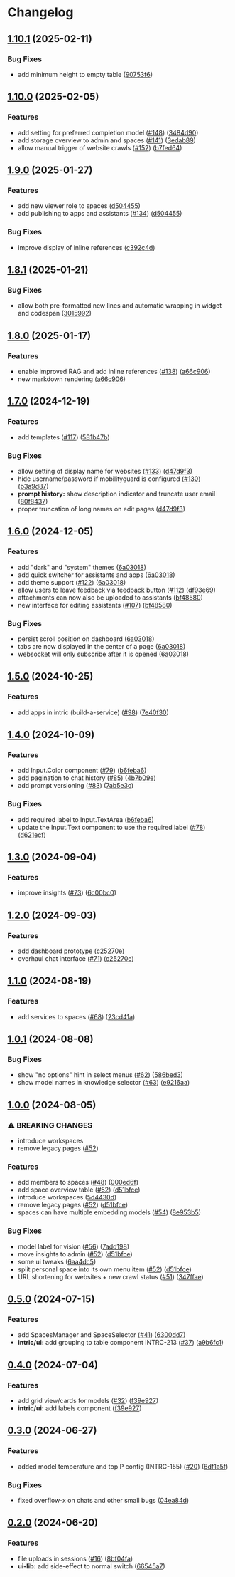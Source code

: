 # Changelog

## [1.10.1](https://github.com/inooLabs/intric-frontend/compare/intric/ui@v1.10.0...intric/ui@v1.10.1) (2025-02-11)


### Bug Fixes

* add minimum height to empty table ([90753f6](https://github.com/inooLabs/intric-frontend/commit/90753f638e87ae27c81db5b7ada66244c24597cb))

## [1.10.0](https://github.com/inooLabs/intric-frontend/compare/intric/ui@v1.9.0...intric/ui@v1.10.0) (2025-02-05)


### Features

* add setting for preferred completion model ([#148](https://github.com/inooLabs/intric-frontend/issues/148)) ([3484d90](https://github.com/inooLabs/intric-frontend/commit/3484d9015b893f1acabd25e63b9f60ba0ef752c0))
* add storage overview to admin and spaces ([#141](https://github.com/inooLabs/intric-frontend/issues/141)) ([3edab89](https://github.com/inooLabs/intric-frontend/commit/3edab89048370772186582553a74da227690eba5))
* allow manual trigger of website crawls ([#152](https://github.com/inooLabs/intric-frontend/issues/152)) ([b7fed64](https://github.com/inooLabs/intric-frontend/commit/b7fed64318e638fbf9e68b7475fd2323a5e3f669))

## [1.9.0](https://github.com/inooLabs/intric-frontend/compare/intric/ui@v1.8.1...intric/ui@v1.9.0) (2025-01-27)


### Features

* add new viewer role to spaces ([d504455](https://github.com/inooLabs/intric-frontend/commit/d5044556f88962c314bedcb2dc3ee61ff990d1d0))
* add publishing to apps and assistants ([#134](https://github.com/inooLabs/intric-frontend/issues/134)) ([d504455](https://github.com/inooLabs/intric-frontend/commit/d5044556f88962c314bedcb2dc3ee61ff990d1d0))


### Bug Fixes

* improve display of inline references ([c392c4d](https://github.com/inooLabs/intric-frontend/commit/c392c4d3dec39d8f042e3154a71df0cb3fa091a9))

## [1.8.1](https://github.com/inooLabs/intric-frontend/compare/intric/ui@v1.8.0...intric/ui@v1.8.1) (2025-01-21)


### Bug Fixes

* allow both pre-formatted new lines and automatic wrapping in widget and codespan ([3015992](https://github.com/inooLabs/intric-frontend/commit/3015992dd4d30238593adbaa5857922a42b0b7b4))

## [1.8.0](https://github.com/inooLabs/intric-frontend/compare/intric/ui@v1.7.0...intric/ui@v1.8.0) (2025-01-17)


### Features

* enable improved RAG and add inline references ([#138](https://github.com/inooLabs/intric-frontend/issues/138)) ([a66c906](https://github.com/inooLabs/intric-frontend/commit/a66c906315fd4004b12a0680772fe66d0f5468e5))
* new markdown rendering ([a66c906](https://github.com/inooLabs/intric-frontend/commit/a66c906315fd4004b12a0680772fe66d0f5468e5))

## [1.7.0](https://github.com/inooLabs/intric-frontend/compare/intric/ui@v1.6.0...intric/ui@v1.7.0) (2024-12-19)


### Features

* add templates ([#117](https://github.com/inooLabs/intric-frontend/issues/117)) ([581b47b](https://github.com/inooLabs/intric-frontend/commit/581b47b1cb79d22eb362e3089d49b0c239507eaf))


### Bug Fixes

* allow setting of display name for websites ([#133](https://github.com/inooLabs/intric-frontend/issues/133)) ([d47d9f3](https://github.com/inooLabs/intric-frontend/commit/d47d9f3882b85d04f51b39404c113316698513a0))
* hide username/password if mobilityguard is configured ([#130](https://github.com/inooLabs/intric-frontend/issues/130)) ([b3a9d87](https://github.com/inooLabs/intric-frontend/commit/b3a9d870180879504622141dbe742b0b0a3c3d64))
* **prompt history:** show description indicator and truncate user email ([80f8437](https://github.com/inooLabs/intric-frontend/commit/80f843715782295041bf606a34b8cca3b7457962))
* proper truncation of long names on edit pages ([d47d9f3](https://github.com/inooLabs/intric-frontend/commit/d47d9f3882b85d04f51b39404c113316698513a0))

## [1.6.0](https://github.com/inooLabs/intric-frontend/compare/intric/ui@v1.5.0...intric/ui@v1.6.0) (2024-12-05)


### Features

* add "dark" and "system" themes ([6a03018](https://github.com/inooLabs/intric-frontend/commit/6a03018206e2dd38901424fb5e9168ddb64e23db))
* add quick switcher for assistants and apps ([6a03018](https://github.com/inooLabs/intric-frontend/commit/6a03018206e2dd38901424fb5e9168ddb64e23db))
* add theme support ([#122](https://github.com/inooLabs/intric-frontend/issues/122)) ([6a03018](https://github.com/inooLabs/intric-frontend/commit/6a03018206e2dd38901424fb5e9168ddb64e23db))
* allow users to leave feedback via feedback button ([#112](https://github.com/inooLabs/intric-frontend/issues/112)) ([df93e69](https://github.com/inooLabs/intric-frontend/commit/df93e6964f9c14be5f5e887b302aa4b505a410f4))
* attachments can now also be uploaded to assistants ([bf48580](https://github.com/inooLabs/intric-frontend/commit/bf4858017ed9313baa629609da17f251bb002488))
* new interface for editing assistants ([#107](https://github.com/inooLabs/intric-frontend/issues/107)) ([bf48580](https://github.com/inooLabs/intric-frontend/commit/bf4858017ed9313baa629609da17f251bb002488))


### Bug Fixes

* persist scroll position on dashboard ([6a03018](https://github.com/inooLabs/intric-frontend/commit/6a03018206e2dd38901424fb5e9168ddb64e23db))
* tabs are now displayed in the center of a page ([6a03018](https://github.com/inooLabs/intric-frontend/commit/6a03018206e2dd38901424fb5e9168ddb64e23db))
* websocket will only subscribe after it is opened ([6a03018](https://github.com/inooLabs/intric-frontend/commit/6a03018206e2dd38901424fb5e9168ddb64e23db))

## [1.5.0](https://github.com/inooLabs/intric-frontend/compare/intric/ui@v1.4.0...intric/ui@v1.5.0) (2024-10-25)


### Features

* add apps in intric (build-a-service) ([#98](https://github.com/inooLabs/intric-frontend/issues/98)) ([7e40f30](https://github.com/inooLabs/intric-frontend/commit/7e40f3053281613a24dbb89f83d6e7634752ac0b))

## [1.4.0](https://github.com/inooLabs/intric-frontend/compare/intric/ui@v1.3.0...intric/ui@v1.4.0) (2024-10-09)


### Features

* add Input.Color component ([#79](https://github.com/inooLabs/intric-frontend/issues/79)) ([b6feba6](https://github.com/inooLabs/intric-frontend/commit/b6feba65730d4a37b1f95e235d953a99a23a082e))
* add pagination to chat history ([#85](https://github.com/inooLabs/intric-frontend/issues/85)) ([4b7b09e](https://github.com/inooLabs/intric-frontend/commit/4b7b09ea348a7c4c8268fd730b444bd86e59fd6f))
* add prompt versioning ([#83](https://github.com/inooLabs/intric-frontend/issues/83)) ([7ab5e3c](https://github.com/inooLabs/intric-frontend/commit/7ab5e3ce18a45c3d3bc10a5a7e62c5570dae07c6))


### Bug Fixes

* add required label to Input.TextArea ([b6feba6](https://github.com/inooLabs/intric-frontend/commit/b6feba65730d4a37b1f95e235d953a99a23a082e))
* update the Input.Text component to use the required label ([#78](https://github.com/inooLabs/intric-frontend/issues/78)) ([d621ecf](https://github.com/inooLabs/intric-frontend/commit/d621ecf9fa38ef14ce1f48c42905edfea840b93b))

## [1.3.0](https://github.com/inooLabs/intric-frontend/compare/intric/ui@v1.2.0...intric/ui@v1.3.0) (2024-09-04)


### Features

* improve insights ([#73](https://github.com/inooLabs/intric-frontend/issues/73)) ([6c00bc0](https://github.com/inooLabs/intric-frontend/commit/6c00bc0a58c9ff792fd6e41baeb69ff2f2d34d66))

## [1.2.0](https://github.com/inooLabs/intric-frontend/compare/intric/ui@v1.1.0...intric/ui@v1.2.0) (2024-09-03)


### Features

* add dashboard prototype ([c25270e](https://github.com/inooLabs/intric-frontend/commit/c25270e8fbc6b675d7e8b8d6b828b2a2a0b57bba))
* overhaul chat interface ([#71](https://github.com/inooLabs/intric-frontend/issues/71)) ([c25270e](https://github.com/inooLabs/intric-frontend/commit/c25270e8fbc6b675d7e8b8d6b828b2a2a0b57bba))

## [1.1.0](https://github.com/inooLabs/intric-frontend/compare/intric/ui@v1.0.1...intric/ui@v1.1.0) (2024-08-19)


### Features

* add services to spaces ([#68](https://github.com/inooLabs/intric-frontend/issues/68)) ([23cd41a](https://github.com/inooLabs/intric-frontend/commit/23cd41a21c67096c8d109d55c6436b20726b8d10))

## [1.0.1](https://github.com/inooLabs/intric-frontend/compare/intric/ui@v1.0.0...intric/ui@v1.0.1) (2024-08-08)


### Bug Fixes

* show "no options" hint in select menus ([#62](https://github.com/inooLabs/intric-frontend/issues/62)) ([586bed3](https://github.com/inooLabs/intric-frontend/commit/586bed392619c1113703bc53c6c842f427f4fcc9))
* show model names in knowledge selector ([#63](https://github.com/inooLabs/intric-frontend/issues/63)) ([e9216aa](https://github.com/inooLabs/intric-frontend/commit/e9216aaa61a2af032505b738ed660874c9367a14))

## [1.0.0](https://github.com/inooLabs/intric-frontend/compare/intric/ui@v0.5.0...intric/ui@v1.0.0) (2024-08-05)


### ⚠ BREAKING CHANGES

* introduce workspaces
* remove legacy pages ([#52](https://github.com/inooLabs/intric-frontend/issues/52))

### Features

* add members to spaces ([#48](https://github.com/inooLabs/intric-frontend/issues/48)) ([000ed6f](https://github.com/inooLabs/intric-frontend/commit/000ed6fe0c3d5aafdd28944c89d8fa272824911d))
* add space overview table ([#52](https://github.com/inooLabs/intric-frontend/issues/52)) ([d51bfce](https://github.com/inooLabs/intric-frontend/commit/d51bfce577c6d906a886d813013658cdc7e16050))
* introduce workspaces ([5d4430d](https://github.com/inooLabs/intric-frontend/commit/5d4430d07d67eee61bb8b939fdef3b55802998a9))
* remove legacy pages ([#52](https://github.com/inooLabs/intric-frontend/issues/52)) ([d51bfce](https://github.com/inooLabs/intric-frontend/commit/d51bfce577c6d906a886d813013658cdc7e16050))
* spaces can have multiple embedding models ([#54](https://github.com/inooLabs/intric-frontend/issues/54)) ([8e953b5](https://github.com/inooLabs/intric-frontend/commit/8e953b528d3cc96563d712aaad8b4260c4941803))


### Bug Fixes

* model label for vision ([#56](https://github.com/inooLabs/intric-frontend/issues/56)) ([7add198](https://github.com/inooLabs/intric-frontend/commit/7add1988297bb449a7c441a77f252b271b919fc7))
* move insights to admin ([#52](https://github.com/inooLabs/intric-frontend/issues/52)) ([d51bfce](https://github.com/inooLabs/intric-frontend/commit/d51bfce577c6d906a886d813013658cdc7e16050))
* some ui tweaks ([6aa4dc5](https://github.com/inooLabs/intric-frontend/commit/6aa4dc5e5dd68530c42a41e796d9252f8ce966ea))
* split personal space into its own menu item ([#52](https://github.com/inooLabs/intric-frontend/issues/52)) ([d51bfce](https://github.com/inooLabs/intric-frontend/commit/d51bfce577c6d906a886d813013658cdc7e16050))
* URL shortening for websites + new crawl status ([#51](https://github.com/inooLabs/intric-frontend/issues/51)) ([347ffae](https://github.com/inooLabs/intric-frontend/commit/347ffaedaede9a09c245e88083567eaf578f9869))

## [0.5.0](https://github.com/inooLabs/intric-frontend/compare/intric/ui@v0.4.0...intric/ui@v0.5.0) (2024-07-15)


### Features

* add SpacesManager and SpaceSelector ([#41](https://github.com/inooLabs/intric-frontend/issues/41)) ([6300dd7](https://github.com/inooLabs/intric-frontend/commit/6300dd790a1c227accc08636946c13be6afef29a))
* **intric/ui:** add grouping to table component INTRC-213 ([#37](https://github.com/inooLabs/intric-frontend/issues/37)) ([a9b6fc1](https://github.com/inooLabs/intric-frontend/commit/a9b6fc17fc6826176bb55a215b7e158aa72c6462))

## [0.4.0](https://github.com/inooLabs/intric-frontend/compare/intric/ui@v0.3.0...intric/ui@v0.4.0) (2024-07-04)


### Features

* add grid view/cards for models ([#32](https://github.com/inooLabs/intric-frontend/issues/32)) ([f39e927](https://github.com/inooLabs/intric-frontend/commit/f39e92756ee1267f025a784b611596b5c9781eef))
* **intric/ui:** add labels component ([f39e927](https://github.com/inooLabs/intric-frontend/commit/f39e92756ee1267f025a784b611596b5c9781eef))

## [0.3.0](https://github.com/inooLabs/intric-frontend/compare/intric/ui@v0.2.0...intric/ui@v0.3.0) (2024-06-27)


### Features

* added model temperature and top P config (INTRC-155) ([#20](https://github.com/inooLabs/intric-frontend/issues/20)) ([6df1a5f](https://github.com/inooLabs/intric-frontend/commit/6df1a5fd8067e925c696d1587a44832db743e088))


### Bug Fixes

* fixed overflow-x on chats and other small bugs ([04ea84d](https://github.com/inooLabs/intric-frontend/commit/04ea84de66d10319d39e59854ed813140a3fbf0f))

## [0.2.0](https://github.com/inooLabs/intric-frontend/compare/intric/ui-v0.1.0...intric/ui@v0.2.0) (2024-06-20)


### Features

* file uploads in sessions ([#16](https://github.com/inooLabs/intric-frontend/issues/16)) ([8bf04fa](https://github.com/inooLabs/intric-frontend/commit/8bf04fa236257117ecd2771b04a4be5c62875cd5))
* **ui-lib:** add side-effect to normal switch ([66545a7](https://github.com/inooLabs/intric-frontend/commit/66545a7f173ee07015c622c371735786f76355aa))

